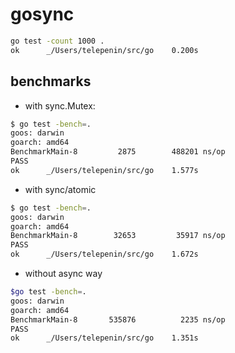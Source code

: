 # gosync

```sh
go test -count 1000 .
ok  	_/Users/telepenin/src/go	0.200s
```

## benchmarks

- with sync.Mutex:

```sh
$ go test -bench=.
goos: darwin
goarch: amd64
BenchmarkMain-8   	    2875	    488201 ns/op
PASS
ok  	_/Users/telepenin/src/go	1.577s
```

- with sync/atomic

```sh
$ go test -bench=.
goos: darwin
goarch: amd64
BenchmarkMain-8   	   32653	     35917 ns/op
PASS
ok  	_/Users/telepenin/src/go	1.672s
```

- without async way

```sh
$go test -bench=.
goos: darwin
goarch: amd64
BenchmarkMain-8   	  535876	      2235 ns/op
PASS
ok  	_/Users/telepenin/src/go	1.351s
```
